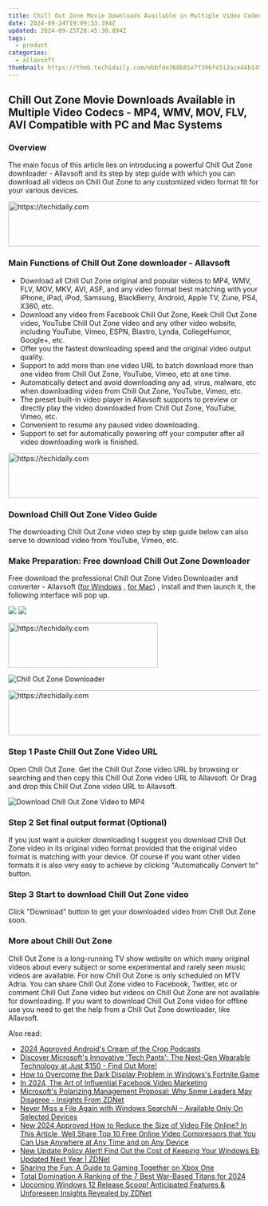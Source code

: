 ```yaml
---
title: Chill Out Zone Movie Downloads Available in Multiple Video Codecs - MP4, WMV, MOV, FLV, AVI Compatible with PC and Mac Systems
date: 2024-09-24T19:09:33.394Z
updated: 2024-09-25T20:45:38.894Z
tags:
  - product
categories:
  - allavsoft
thumbnail: https://thmb.techidaily.com/ebbfde368b81e7f396fe512ace44b149bef6fef394a1d6fd8cfa20e2c4a0b6c3.jpg
---
```


## Chill Out Zone Movie Downloads Available in Multiple Video Codecs - MP4, WMV, MOV, FLV, AVI Compatible with PC and Mac Systems

### Overview

The main focus of this article lies on introducing a powerful Chill Out Zone downloader - Allavsoft and its step by step guide with which you can download all videos on Chill Out Zone to any customized video format fit for your various devices.

<!-- affiliate ads begin -->
<a href="https://appsumo.8odi.net/c/5597632/2118305/7443" target="_top" id="2118305">
  <img src="//a.impactradius-go.com/display-ad/7443-2118305" border="0" alt="https://techidaily.com" width="728" height="90"/>
</a>
<img height="0" width="0" src="https://appsumo.8odi.net/i/5597632/2118305/7443" style="position:absolute;visibility:hidden;" border="0" />
<!-- affiliate ads end -->

### Main Functions of Chill Out Zone downloader - Allavsoft

* Download all Chill Out Zone original and popular videos to MP4, WMV, FLV, MOV, MKV, AVI, ASF, and any video format best matching with your iPhone, iPad, iPod, Samsung, BlackBerry, Android, Apple TV, Zune, PS4, X360, etc.
* Download any video from Facebook Chill Out Zone, Keek Chill Out Zone video, YouTube Chill Out Zone video and any other video website, including YouTube, Vimeo, ESPN, Blastro, Lynda, CollegeHumor, Google+, etc.
* Offer you the fastest downloading speed and the original video output quality.
* Support to add more than one video URL to batch download more than one video from Chill Out Zone, YouTube, Vimeo, etc at one time.
* Automatically detect and avoid downloading any ad, virus, malware, etc when downloading video from Chill Out Zone, YouTube, Vimeo, etc.
* The preset built-in video player in Allavsoft supports to preview or directly play the video downloaded from Chill Out Zone, YouTube, Vimeo, etc.
* Convenient to resume any paused video downloading.
* Support to set for automatically powering off your computer after all video downloading work is finished.

<!-- affiliate ads begin -->
<a href="https://appsumo.8odi.net/c/5597632/2087390/7443" target="_top" id="2087390">
  <img src="//a.impactradius-go.com/display-ad/7443-2087390" border="0" alt="https://techidaily.com" width="728" height="90"/>
</a>
<img height="0" width="0" src="https://appsumo.8odi.net/i/5597632/2087390/7443" style="position:absolute;visibility:hidden;" border="0" />
<!-- affiliate ads end -->

### Download Chill Out Zone Video Guide

The downloading Chill Out Zone video step by step guide below can also serve to download video from YouTube, Vimeo, etc.

### Make Preparation: Free download Chill Out Zone Downloader

Free download the professional Chill Out Zone Video Downloader and converter - Allavsoft ([for Windows](https://tools.techidaily.com/allavsoft/products/) , [for Mac](https://tools.techidaily.com/allavsoft/products/)) , install and then launch it, the following interface will pop up.

[![](https://www.allavsoft.com/how-to/../images/how-to/free-download-win.jpg)](https://tools.techidaily.com/allavsoft/products/) [![](https://www.allavsoft.com/how-to/../images/how-to/free-download-mac.jpg)](https://tools.techidaily.com/allavsoft/products/)

<!-- affiliate ads begin -->
<a href="https://aligracehair.sjv.io/c/5597632/1959707/19272" target="_top" id="1959707">
  <img src="//a.impactradius-go.com/display-ad/19272-1959707" border="0" alt="https://techidaily.com" width="300" height="90"/>
</a>
<img height="0" width="0" src="https://aligracehair.sjv.io/i/5597632/1959707/19272" style="position:absolute;visibility:hidden;" border="0" />
<!-- affiliate ads end -->

![Chill Out Zone Downloader](https://www.allavsoft.com/how-to/../images/allavsoft/screen-shot-600.jpg)

<!-- affiliate ads begin -->
<a href="https://appsumo.8odi.net/c/5597632/2087395/7443" target="_top" id="2087395">
  <img src="//a.impactradius-go.com/display-ad/7443-2087395" border="0" alt="https://techidaily.com" width="728" height="90"/>
</a>
<img height="0" width="0" src="https://appsumo.8odi.net/i/5597632/2087395/7443" style="position:absolute;visibility:hidden;" border="0" />
<!-- affiliate ads end -->

### Step 1 Paste Chill Out Zone Video URL

Open Chill Out Zone. Get the Chill Out Zone video URL by browsing or searching and then copy this Chill Out Zone video URL to Allavsoft. Or Drag and drop this Chill Out Zone video URL to Allavsoft.

![Download Chill Out Zone Video to MP4](https://www.allavsoft.com/how-to/../images/how-to/download-rtmp-video/download-rtmp-video.jpg)

### Step 2 Set final output format (Optional)

If you just want a quicker downloading I suggest you download Chill Out Zone video in its original video format provided that the original video format is matching with your device. Of course if you want other video formats it is also very easy to achieve by clicking "Automatically Convert to" button.

### Step 3 Start to download Chill Out Zone video

Click "Download" button to get your downloaded video from Chill Out Zone soon.

### More about Chill Out Zone

Chill Out Zone is a long-running TV show website on which many original videos about every subject or some experimental and rarely seen music videos are available. For now Chill Out Zone is only scheduled on MTV Adria. You can share Chill Out Zone video to Facebook, Twitter, etc or comment Chill Out Zone video but videos on Chill Out Zone are not available for downloading. If you want to download Chill Out Zone video for offline use you need to get the help from a Chill Out Zone downloader, like Allavsoft.

<ins class="adsbygoogle"
     style="display:block"
     data-ad-format="autorelaxed"
     data-ad-client="ca-pub-7571918770474297"
     data-ad-slot="1223367746"></ins>

<ins class="adsbygoogle"
     style="display:block"
     data-ad-client="ca-pub-7571918770474297"
     data-ad-slot="8358498916"
     data-ad-format="auto"
     data-full-width-responsive="true"></ins>

<span class="atpl-alsoreadstyle">Also read:</span>
<div><ul>
<li><a href="https://extra-tips.techidaily.com/2024-approved-androids-cream-of-the-crop-podcasts/"><u>2024 Approved Android's Cream of the Crop Podcasts</u></a></li>
<li><a href="https://win-trending.techidaily.com/discover-microsofts-innovative-tech-pants-the-next-gen-wearable-technology-at-just-150-find-out-more/"><u>Discover Microsoft's Innovative 'Tech Pants': The Next-Gen Wearable Technology at Just $150 - Find Out More!</u></a></li>
<li><a href="https://win-answers.techidaily.com/how-to-overcome-the-dark-display-problem-in-windowss-fortnite-game/"><u>How to Overcome the Dark Display Problem in Windows's Fortnite Game</u></a></li>
<li><a href="https://facebook-video-recording.techidaily.com/in-2024-the-art-of-influential-facebook-video-marketing/"><u>In 2024, The Art of Influential Facebook Video Marketing</u></a></li>
<li><a href="https://win-trending.techidaily.com/microsofts-polarizing-management-proposal-why-some-leaders-may-disagree-insights-from-zdnet/"><u>Microsoft's Polarizing Management Proposal: Why Some Leaders May Disagree - Insights From ZDNet</u></a></li>
<li><a href="https://win-trending.techidaily.com/never-miss-a-file-again-with-windows-searchai-available-only-on-selected-devices/"><u>Never Miss a File Again with Windows SearchAI – Available Only On Selected Devices</u></a></li>
<li><a href="https://smart-video-creator.techidaily.com/new-2024-approved-how-to-reduce-the-size-of-video-file-online-in-this-article-well-share-top-10-free-online-video-compressors-that-you-can-use-anywhere-at-a/"><u>New 2024 Approved How to Reduce the Size of Video File Online? In This Article, Well Share Top 10 Free Online Video Compressors that You Can Use Anywhere at Any Time and on Any Device</u></a></li>
<li><a href="https://win-trending.techidaily.com/new-update-policy-alert-find-out-the-cost-of-keeping-your-windows-eb-updated-next-year-zdnet/"><u>New Update Policy Alert! Find Out the Cost of Keeping Your Windows Eb Updated Next Year | ZDNet</u></a></li>
<li><a href="https://buynow-info.techidaily.com/sharing-the-fun-a-guide-to-gaming-together-on-xbox-one/"><u>Sharing the Fun: A Guide to Gaming Together on Xbox One</u></a></li>
<li><a href="https://screen-capture.techidaily.com/total-domination-a-ranking-of-the-7-best-war-based-titans-for-2024/"><u>Total Domination A Ranking of the 7 Best War-Based Titans for 2024</u></a></li>
<li><a href="https://win-trending.techidaily.com/upcoming-windows-12-release-scoop-anticipated-features-and-unforeseen-insights-revealed-by-zdnet/"><u>Upcoming Windows 12 Release Scoop! Anticipated Features & Unforeseen Insights Revealed by ZDNet</u></a></li>
</ul></div>

